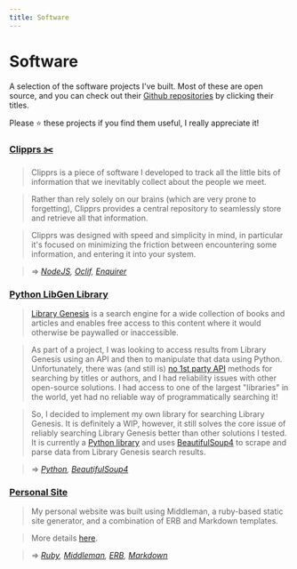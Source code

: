 ```yaml
---
title: Software
---
```


# Software

A selection of the software projects I've built. Most of these are open source, and you can check out their [Github repositories](https://www.github.com/harrison-broadbent) by clicking their titles. 

Please ⭐️ these projects if you find them useful, I really appreciate it!



### [Clipprs ✂️](https://github.com/harrison-broadbent/clipprs)

> Clipprs is a piece of software I developed to track all the little bits of information that we inevitably collect about the people we meet. 

> Rather than rely solely on our brains (which are very prone to forgetting), Clipprs provides a central repository to seamlessly store and retrieve all that information. 

> Clipprs was designed with speed and simplicity in mind, in particular it's focused on minimizing the friction between encountering some information, and entering it into your system. 

> ⇒ _[NodeJS](https://www.nodejs.org), [Oclif](https://www.oclif.io), [Enquirer](https://github.com/enquirer/enquirer)_



### [Python LibGen Library](https://github.com/harrison-broadbent/libgen-api)

> [Library Genesis](http://gen.lib.rus.ec/) is a search engine for a wide collection of books and articles and enables free access to this content where it would otherwise be paywalled or inaccessible.

> As part of a project, I was looking to access results from Library Genesis using an API and then to manipulate that data using Python. Unfortunately, there was (and still is) [no 1st party API](http://garbage.world/posts/libgen/?ref=public-apis) methods for searching by titles or authors, and I had reliability issues with other open-source solutions. I had access to one of the largest "libraries" in the world, yet had no reliable way of programmatically searching it!

> So, I decided to implement my own library for searching Library Genesis. It is definitely a WIP, however, it still solves the core issue of reliably searching Library Genesis better than other solutions I tested. It is currently a [Python library](https://pypi.org/project/libgen-api/) and uses [BeautifulSoup4](https://www.crummy.com/software/BeautifulSoup/bs4/doc/) to scrape and parse data from Library Genesis search results.

> ⇒ _[Python](https://www.python.org), [BeautifulSoup4](https://www.crummy.com/software/BeautifulSoup/bs4/doc/)_



### [Personal Site](https://github.com/harrison-broadbent/personal_site)

> My personal website was built using Middleman, a ruby-based static site generator, and a combination of ERB and Markdown templates.

> More details [here](stack).

> ⇒ _[Ruby](https://www.ruby-lang.org/en/), [Middleman](http://middlemanapp.com/), [ERB](https://puppet.com/docs/puppet/latest/lang_template_erb.html), [Markdown](https://en.wikipedia.org/wiki/Markdown)_
